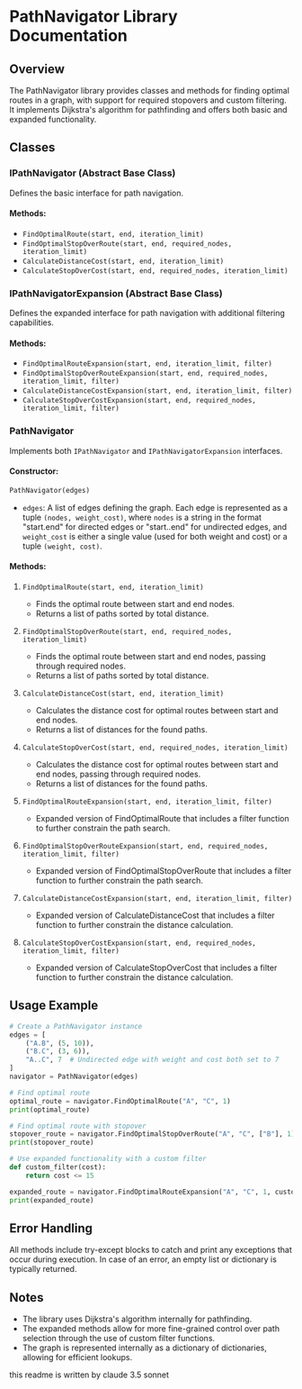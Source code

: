 # PathNavigator Library Documentation

## Overview

The PathNavigator library provides classes and methods for finding optimal routes in a graph, with support for required stopovers and custom filtering. It implements Dijkstra's algorithm for pathfinding and offers both basic and expanded functionality.

## Classes

### IPathNavigator (Abstract Base Class)

Defines the basic interface for path navigation.

#### Methods:

- `FindOptimalRoute(start, end, iteration_limit)`
- `FindOptimalStopOverRoute(start, end, required_nodes, iteration_limit)`
- `CalculateDistanceCost(start, end, iteration_limit)`
- `CalculateStopOverCost(start, end, required_nodes, iteration_limit)`

### IPathNavigatorExpansion (Abstract Base Class)

Defines the expanded interface for path navigation with additional filtering capabilities.

#### Methods:

- `FindOptimalRouteExpansion(start, end, iteration_limit, filter)`
- `FindOptimalStopOverRouteExpansion(start, end, required_nodes, iteration_limit, filter)`
- `CalculateDistanceCostExpansion(start, end, iteration_limit, filter)`
- `CalculateStopOverCostExpansion(start, end, required_nodes, iteration_limit, filter)`

### PathNavigator

Implements both `IPathNavigator` and `IPathNavigatorExpansion` interfaces.

#### Constructor:

```python
PathNavigator(edges)
```

- `edges`: A list of edges defining the graph. Each edge is represented as a tuple `(nodes, weight_cost)`, where `nodes` is a string in the format "start.end" for directed edges or "start..end" for undirected edges, and `weight_cost` is either a single value (used for both weight and cost) or a tuple `(weight, cost)`.

#### Methods:

1. `FindOptimalRoute(start, end, iteration_limit)`
   - Finds the optimal route between start and end nodes.
   - Returns a list of paths sorted by total distance.

2. `FindOptimalStopOverRoute(start, end, required_nodes, iteration_limit)`
   - Finds the optimal route between start and end nodes, passing through required nodes.
   - Returns a list of paths sorted by total distance.

3. `CalculateDistanceCost(start, end, iteration_limit)`
   - Calculates the distance cost for optimal routes between start and end nodes.
   - Returns a list of distances for the found paths.

4. `CalculateStopOverCost(start, end, required_nodes, iteration_limit)`
   - Calculates the distance cost for optimal routes between start and end nodes, passing through required nodes.
   - Returns a list of distances for the found paths.

5. `FindOptimalRouteExpansion(start, end, iteration_limit, filter)`
   - Expanded version of FindOptimalRoute that includes a filter function to further constrain the path search.

6. `FindOptimalStopOverRouteExpansion(start, end, required_nodes, iteration_limit, filter)`
   - Expanded version of FindOptimalStopOverRoute that includes a filter function to further constrain the path search.

7. `CalculateDistanceCostExpansion(start, end, iteration_limit, filter)`
   - Expanded version of CalculateDistanceCost that includes a filter function to further constrain the distance calculation.

8. `CalculateStopOverCostExpansion(start, end, required_nodes, iteration_limit, filter)`
   - Expanded version of CalculateStopOverCost that includes a filter function to further constrain the distance calculation.

## Usage Example

```python
# Create a PathNavigator instance
edges = [
    ("A.B", (5, 10)),
    ("B.C", (3, 6)),
    "A..C", 7  # Undirected edge with weight and cost both set to 7
]
navigator = PathNavigator(edges)

# Find optimal route
optimal_route = navigator.FindOptimalRoute("A", "C", 1)
print(optimal_route)

# Find optimal route with stopover
stopover_route = navigator.FindOptimalStopOverRoute("A", "C", ["B"], 1)
print(stopover_route)

# Use expanded functionality with a custom filter
def custom_filter(cost):
    return cost <= 15

expanded_route = navigator.FindOptimalRouteExpansion("A", "C", 1, custom_filter)
print(expanded_route)
```

## Error Handling

All methods include try-except blocks to catch and print any exceptions that occur during execution. In case of an error, an empty list or dictionary is typically returned.

## Notes

- The library uses Dijkstra's algorithm internally for pathfinding.
- The expanded methods allow for more fine-grained control over path selection through the use of custom filter functions.
- The graph is represented internally as a dictionary of dictionaries, allowing for efficient lookups.


this readme is written by claude 3.5 sonnet
